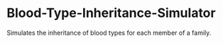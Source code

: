 # Blood-Type-Inheritance-Simulator
Simulates the inheritance of blood types for each member of a family.
